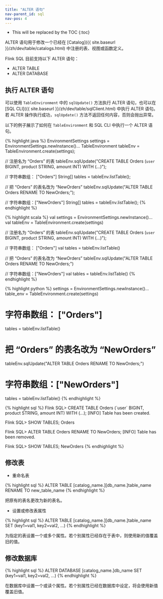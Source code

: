 ```yaml
---
title: "ALTER 语句"
nav-parent_id: sql
nav-pos: 4
---
```

<!--
Licensed to the Apache Software Foundation (ASF) under one
or more contributor license agreements.  See the NOTICE file
distributed with this work for additional information
regarding copyright ownership.  The ASF licenses this file
to you under the Apache License, Version 2.0 (the
"License"); you may not use this file except in compliance
with the License.  You may obtain a copy of the License at

  http://www.apache.org/licenses/LICENSE-2.0

Unless required by applicable law or agreed to in writing,
software distributed under the License is distributed on an
"AS IS" BASIS, WITHOUT WARRANTIES OR CONDITIONS OF ANY
KIND, either express or implied.  See the License for the
specific language governing permissions and limitations
under the License.
-->

* This will be replaced by the TOC
{:toc}

ALTER 语句用于修改一个已经在 [Catalog]({{ site.baseurl }}/zh/dev/table/catalogs.html) 中注册的表、视图或函数定义。

Flink SQL 目前支持以下 ALTER 语句：

- ALTER TABLE
- ALTER DATABASE

## 执行 ALTER 语句

可以使用 `TableEnvironment` 中的 `sqlUpdate()` 方法执行 ALTER 语句，也可以在 [SQL CLI]({{ site.baseurl }}/zh/dev/table/sqlClient.html) 中执行 ALTER 语句。 若 ALTER 操作执行成功，`sqlUpdate()` 方法不返回任何内容，否则会抛出异常。

以下的例子展示了如何在 `TableEnvironment` 和  SQL CLI 中执行一个 ALTER 语句。

<div class="codetabs" markdown="1">
<div data-lang="java" markdown="1">
{% highlight java %}
EnvironmentSettings settings = EnvironmentSettings.newInstance()...
TableEnvironment tableEnv = TableEnvironment.create(settings);

// 注册名为 “Orders” 的表
tableEnv.sqlUpdate("CREATE TABLE Orders (`user` BIGINT, product STRING, amount INT) WITH (...)");

// 字符串数组： ["Orders"]
String[] tables = tableEnv.listTable();

// 把 “Orders” 的表名改为 “NewOrders”
tableEnv.sqlUpdate("ALTER TABLE Orders RENAME TO NewOrders;");

// 字符串数组：["NewOrders"]
String[] tables = tableEnv.listTable();
{% endhighlight %}
</div>

<div data-lang="scala" markdown="1">
{% highlight scala %}
val settings = EnvironmentSettings.newInstance()...
val tableEnv = TableEnvironment.create(settings)

// 注册名为 “Orders” 的表
tableEnv.sqlUpdate("CREATE TABLE Orders (`user` BIGINT, product STRING, amount INT) WITH (...)");

// 字符串数组： ["Orders"]
val tables = tableEnv.listTable()

// 把 “Orders” 的表名改为 “NewOrders”
tableEnv.sqlUpdate("ALTER TABLE Orders RENAME TO NewOrders;")

// 字符串数组：["NewOrders"]
val tables = tableEnv.listTable()
{% endhighlight %}
</div>

<div data-lang="python" markdown="1">
{% highlight python %}
settings = EnvironmentSettings.newInstance()...
table_env = TableEnvironment.create(settings)

# 字符串数组： ["Orders"]
tables = tableEnv.listTable()

# 把 “Orders” 的表名改为 “NewOrders”
tableEnv.sqlUpdate("ALTER TABLE Orders RENAME TO NewOrders;")

# 字符串数组：["NewOrders"]
tables = tableEnv.listTable()
{% endhighlight %}
</div>

<div data-lang="SQL CLI" markdown="1">
{% highlight sql %}
Flink SQL> CREATE TABLE Orders (`user` BIGINT, product STRING, amount INT) WITH (...);
[INFO] Table has been created.

Flink SQL> SHOW TABLES;
Orders

Flink SQL> ALTER TABLE Orders RENAME TO NewOrders;
[INFO] Table has been removed.

Flink SQL> SHOW TABLES;
NewOrders
{% endhighlight %}
</div>
</div>

## 修改表

* 重命名表

{% highlight sql %}
ALTER TABLE [catalog_name.][db_name.]table_name RENAME TO new_table_name
{% endhighlight %}

把原有的表名更改为新的表名。

* 设置或修改表属性

{% highlight sql %}
ALTER TABLE [catalog_name.][db_name.]table_name SET (key1=val1, key2=val2, ...)
{% endhighlight %}

为指定的表设置一个或多个属性。若个别属性已经存在于表中，则使用新的值覆盖旧的值。

## 修改数据库

{% highlight sql %}
ALTER DATABASE [catalog_name.]db_name SET (key1=val1, key2=val2, ...)
{% endhighlight %}

在数据库中设置一个或读个属性。若个别属性已经在数据库中设定，将会使用新值覆盖旧值。